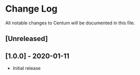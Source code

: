 # Change Log
All notable changes to Centum will be documented in this file.

## [Unreleased]

## [1.0.0] - 2020-01-11
- Initial release
